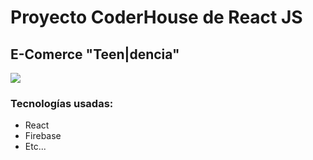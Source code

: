 # Proyecto CoderHouse de React JS

## E-Comerce "Teen|dencia"

![](https://res.cloudinary.com/drqhvncqw/image/upload/v1699649028/20231110_144000_0001_urm9o7.png)

### Tecnologías usadas:

- React
- Firebase
- Etc...

#
